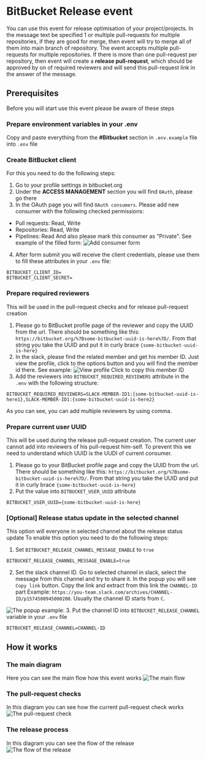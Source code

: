 # BitBucket Release event

You can use this event for release optimisation of your project/projects. In the message text be specified 1 or multiple pull-requests for multiple repositories, if they are good for merge, then event will try to merge all of them into main branch of repository.
The event accepts multiple pull-requests for multiple repositories. If there is more than one pull-request per repository, then event will create a **release pull-request**, which should be approved by on of required reviewers and will send this pull-request link in the answer of the message.

## Prerequisites
Before you will start use this event please be aware of these steps

### Prepare environment variables in your .env
Copy and paste everything from the **#Bitbucket** section in `.env.example` file into `.env` file

### Create BitBucket client
For this you need to do the following steps:
1. Go to your profile settings in bitbucket.org
2. Under the **ACCESS MANAGEMENT** section you will find `OAuth`, please go there
3. In the OAuth page you will find `OAuth consumers`. Please add new consumer with the following checked permissions:
- Pull requests: Read, Write
- Repositories: Read, Write
- Pipelines: Read
And also please mark this consumer as "Private".
See example of the filled form:
![Add consumer form](images/bitbucket-consumer-add-form.png)

4. After form submit you will receive the client credentials, please use them to fill these attributes in your `.env` file:
```
BITBUCKET_CLIENT_ID=
BITBUCKET_CLIENT_SECRET=
```

### Prepare required reviewers
This will be used in the pull-request checks and for release pull-request creation 
1. Please go to BitBucket profile page of the reviewer and copy the UUID from the url. There should be something like this:
`https://bitbucket.org/%7Bsome-bitbucket-uuid-is-here%7D/`. From that string you take the UUID and put it in curly brace `{some-bitbucket-uuid-is-here}`
2. In the slack, please find the related member and get his member ID. Just view the profile, click to the options button and you will find the member id there.
See example:
![View profile](images/slack-profile-copy-member-id.png)
Click to copy this member ID 
3. Add the reviewers into `BITBUCKET_REQUIRED_REVIEWERS` attribute in the `.env` with the following structure:
```
BITBUCKET_REQUIRED_REVIEWERS=SLACK-MEMBER-ID1:{some-bitbucket-uuid-is-here1},SLACK-MEMBER-ID1:{some-bitbucket-uuid-is-here2}
```
As you can see, you can add multiple reviewers by using comma.

### Prepare current user UUID
This will be used during the release pull-request creation. The current user cannot add into reviewers of his pull-request him-self. To prevent this we need to understand which UUID is the UUDI of current consumer.
1. Please go to your BitBucket profile page and copy the UUID from the url. There should be something like this: `https://bitbucket.org/%7Bsome-bitbucket-uuid-is-here%7D/`. From that string you take the UUID and put it in curly brace `{some-bitbucket-uuid-is-here}`
2. Put the value into `BITBUCKET_USER_UUID` attribute
```
BITBUCKET_USER_UUID={some-bitbucket-uuid-is-here}
```

### [Optional] Release status update in the selected channel
This option will everyone in selected channel about the release status update
To enable this option you need to do the following steps:
1. Set `BITBUCKET_RELEASE_CHANNEL_MESSAGE_ENABLE` to `true`
```
BITBUCKET_RELEASE_CHANNEL_MESSAGE_ENABLE=true
``` 
2. Set the slack channel ID. Go to selected channel in slack, select the message from this channel and try to share it. In the popup you will see `Copy link` button. Copy the link and extract from this link the `CHANNEL-ID` part
Example: `https://you-team.slack.com/archives/CHANNEL-ID/p1574500945000200`. Usually the channel ID starts from `C`.

![The popup example:](images/slack-channel-id-popup.png)
3. Put the channel ID into `BITBUCKET_RELEASE_CHANNEL` variable in your `.env` file
``` 
BITBUCKET_RELEASE_CHANNEL=CHANNEL-ID
```

## How it works

### The main diagram
Here you can see the main flow how this event works
![The main flow](images/bitbucket-release-event.png)

### The pull-request checks
In this diagram you can see how the current pull-request check works
![The pull-request check](images/the-pull-request-check.png)

### The release process
In this diagram you can see the flow of the release
![The flow of the release](images/release-process.png)
